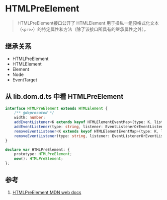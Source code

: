 # HTMLPreElement

>HTMLPreElement接口公开了 HTMLElement 用于操纵一组预格式化文本（`<pre>`）的特定属性和方法（除了该接口所具有的继承属性之外）。

## 继承关系

- HTMLPreElement
- HTMLElement
- Element
- Node
- EventTarget

## 从 lib.dom.d.ts 中看  HTMLPreElement

```ts
interface HTMLPreElement extends HTMLElement {
    /** @deprecated */
    width: number;
    addEventListener<K extends keyof HTMLElementEventMap>(type: K, listener: (this: HTMLPreElement, ev: HTMLElementEventMap[K]) => any, options?: boolean | AddEventListenerOptions): void;
    addEventListener(type: string, listener: EventListenerOrEventListenerObject, options?: boolean | AddEventListenerOptions): void;
    removeEventListener<K extends keyof HTMLElementEventMap>(type: K, listener: (this: HTMLPreElement, ev: HTMLElementEventMap[K]) => any, options?: boolean | EventListenerOptions): void;
    removeEventListener(type: string, listener: EventListenerOrEventListenerObject, options?: boolean | EventListenerOptions): void;
}

declare var HTMLPreElement: {
    prototype: HTMLPreElement;
    new(): HTMLPreElement;
};
```
  
## 参考

1. [HTMLPreElement MDN web docs](https://developer.mozilla.org/en-US/docs/Web/API/HTMLPreElement)